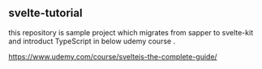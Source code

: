 ## svelte-tutorial

this repository is sample project which migrates from sapper to svelte-kit and introduct TypeScript in below udemy course .

https://www.udemy.com/course/sveltejs-the-complete-guide/
